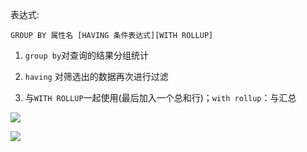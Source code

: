 表达式:

`GROUP BY 属性名 [HAVING 条件表达式][WITH ROLLUP]`

1. `group by`对查询的结果分组统计

2. `having` 对筛选出的数据再次进行过滤

3. 与`WITH ROLLUP`一起使用(最后加入一个总和行)；`with rollup`：与汇总



![](http://ww1.sinaimg.cn/large/006tNc79ly1g3uzfgurh6j31fw0hutfs.jpg)

![](http://ww1.sinaimg.cn/large/006tNc79ly1g3uzfzmwdkj31eu0em77s.jpg)




